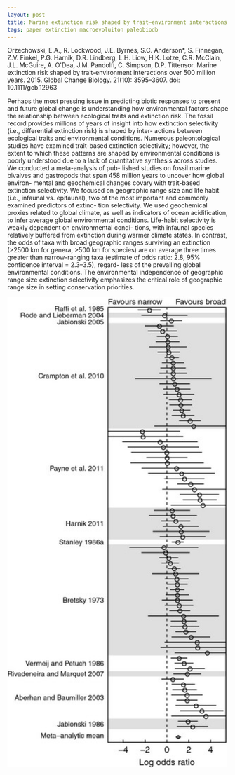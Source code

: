```yaml
---
layout: post
title: Marine extinction risk shaped by trait–environment interactions over 500 million years
tags: paper extinction macroevoluiton paleobiodb
---
```



Orzechowski, E.A., R. Lockwood, J.E. Byrnes, S.C. Anderson*, S. Finnegan, Z.V. Finkel, P.G. Harnik, D.R. Lindberg, L.H. Liow, H.K. Lotze, C.R. McClain, J.L. McGuire, A. O'Dea, J.M. Pandolfi, C. Simpson, D.P. Tittensor. Marine extinction risk shaped by trait-environment interactions over 500 million years. 2015. Global Change Biology. 21(10): 3595–3607. doi: 10.1111/gcb.12963 


Perhaps the most pressing issue in predicting biotic responses to present and future global change is understanding how environmental factors shape the relationship between ecological traits and extinction risk. The fossil record provides millions of years of insight into how extinction selectivity (i.e., differential extinction risk) is shaped by inter- actions between ecological traits and environmental conditions. Numerous paleontological studies have examined trait-based extinction selectivity; however, the extent to which these patterns are shaped by environmental conditions is poorly understood due to a lack of quantitative synthesis across studies. We conducted a meta-analysis of pub- lished studies on fossil marine bivalves and gastropods that span 458 million years to uncover how global environ- mental and geochemical changes covary with trait-based extinction selectivity. We focused on geographic range size and life habit (i.e., infaunal vs. epifaunal), two of the most important and commonly examined predictors of extinc- tion selectivity. We used geochemical proxies related to global climate, as well as indicators of ocean acidification, to infer average global environmental conditions. Life-habit selectivity is weakly dependent on environmental condi- tions, with infaunal species relatively buffered from extinction during warmer climate states. In contrast, the odds of taxa with broad geographic ranges surviving an extinction (>2500 km for genera, >500 km for species) are on average three times greater than narrow-ranging taxa (estimate of odds ratio: 2.8, 95% confidence interval = 2.3–3.5), regard- less of the prevailing global environmental conditions. The environmental independence of geographic range size extinction selectivity emphasizes the critical role of geographic range size in setting conservation priorities.

 <img src="/assets/img/range-sel.jpeg"  width = "500px"/>